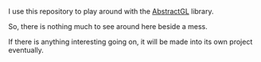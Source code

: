 I use this repository to play around with the [AbstractGL](https://github.com/the-last-willy/abstractgl) library.

So, there is nothing much to see around here beside a mess.

If there is anything interesting going on,
it will be made into its own project eventually.
